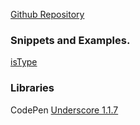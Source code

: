 [Github Repository](https://github.com/RussellAbraham/javascript/tree/master/scripts)

### Snippets and Examples.

[isType](https://russellabraham.github.io/javascript/scripts/isType.html)


### Libraries

CodePen
[Underscore 1.1.7](https://codepen.io/RJLeyra/pen/jdPyjb)
